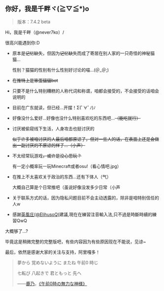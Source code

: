## 你好，我是千畔ヾ(≧▽≦*)o

>版本：7.4.2 beta

Hi，我是千畔（@never7ko）/

很高兴能遇到你:D

 - 原本是~~记忆缺失~~，但因为~~记忆缺失~~而成了寄居在别人家的一只奇怪的神秘猫猫...

   性别？猫猫的性别有什么性别好讨论的喵...(＠_＠;)

 - ~~在推特上是笨蛋貓貓bot~~

 - 只要不是什么特别糟糕的人称代词和称谓，咱都会接受的，不会接受的话咱会说明的

 - 目前在广东就读，但已经…开摆！Σ(ﾟ∀ﾟﾉ)ﾉ

 - 好像没什么爱好...好像也没什么特别喜欢吃的东西吧...~~（能吃就行）~~

 - 讨厌被偷窥线下生活，人身攻击也挺讨厌的

   ~~似乎许多被咱讨厌的人最后咱都原谅了，但对一些人的话，在表面上还是会做出一副讨厌的不原谅的样子...（小声）~~

 - 不太经常玩游戏~~，或许是没心思玩？~~

   有一定小概率玩一玩Minecraft或者osu!（看心情吧.jpg）

 - 在推上不太喜欢关于政治的东西...还有下体人（气）

   大概自己算是个日常推吧（虽说好像没发多少日常（小声

 - 关于联系方式的话，因为隐私问题目前不会主动透露的，除非是咱特别信任的人w

 - 感謝[英風庄(@ElihusoQ)](https://twitter.com/ElihusoQ)建議,現在在練習注音輸入法,只不過是時斷時續的練習QwQ

大概够了...?

毕竟这是稍微完整的完整版吧，有些内容因为有些原因现在不能说，见谅~

 最后，依然是感谢大家的关注与支持，阿里嘎多！

>夢から 覚めないように またね 午前0 時じ
>
>七転び 八起きで 君ともっと 先へ
>
>——[鹿乃](https://zh.moegirl.org.cn/%E9%B9%BF%E4%B9%83)，[《午前0時の無力な神様》](https://www.youtube.com/watch?v=LS61xdsolis)